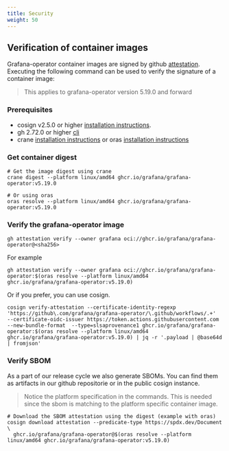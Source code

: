 ```yaml
---
title: Security
weight: 50
---
```


## Verification of container images

Grafana-operator container images are signed by github [attestation](https://docs.github.com/en/actions/how-tos/security-for-github-actions/using-artifact-attestations/using-artifact-attestations-to-establish-provenance-for-builds). Executing the following command can be used to verify the signature of a container image:

> This applies to grafana-operator version 5.19.0 and forward

### Prerequisites

- cosign v2.5.0 or higher [installation instructions](https://docs.sigstore.dev/cosign/system_config/installation/).
- gh 2.72.0 or higher [cli](https://github.com/cli/cli/releases)
- crane [installation instructions](https://github.com/google/go-containerregistry/blob/main/cmd/crane/doc/crane.md) or oras [installation instructions](https://oras.land/docs/installation)

### Get container digest

```shell
# Get the image digest using crane
crane digest --platform linux/amd64 ghcr.io/grafana/grafana-operator:v5.19.0

# Or using oras
oras resolve --platform linux/amd64 ghcr.io/grafana/grafana-operator:v5.19.0
```

### Verify the grafana-operator image

```shell
gh attestation verify --owner grafana oci://ghcr.io/grafana/grafana-operator@<sha256>
```

For example

```shell
gh attestation verify --owner grafana oci://ghcr.io/grafana/grafana-operator:$(oras resolve --platform linux/amd64 ghcr.io/grafana/grafana-operator:v5.19.0)
```

Or if you prefer, you can use cosign.

```shell
cosign verify-attestation --certificate-identity-regexp 'https://github\.com/grafana/grafana-operator/\.github/workflows/.+'  --certificate-oidc-issuer https://token.actions.githubusercontent.com --new-bundle-format  --type=slsaprovenance1 ghcr.io/grafana/grafana-operator:$(oras resolve --platform linux/amd64 ghcr.io/grafana/grafana-operator:v5.19.0) | jq -r '.payload | @base64d | fromjson'
```

### Verify SBOM

As a part of our release cycle we also generate SBOMs.
You can find them as artifacts in our github repositorie or in the public cosign instance.

> Notice the platform specification in the commands.
> This is needed since the sbom is matching to the platform specific container image.

```shell
# Download the SBOM attestation using the digest (example with oras)
cosign download attestation --predicate-type https://spdx.dev/Document \
  ghcr.io/grafana/grafana-operator@$(oras resolve --platform linux/amd64 ghcr.io/grafana/grafana-operator:v5.19.0)
```
